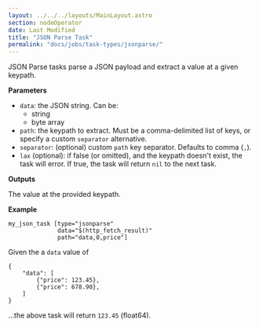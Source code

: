 ```yaml
---
layout: ../../../layouts/MainLayout.astro
section: nodeOperator
date: Last Modified
title: "JSON Parse Task"
permalink: "docs/jobs/task-types/jsonparse/"
---
```


JSON Parse tasks parse a JSON payload and extract a value at a given keypath.

**Parameters**

- `data`: the JSON string. Can be:
    - string
    - byte array
- `path`: the keypath to extract. Must be a comma-delimited list of keys, or specify a custom `separator` alternative.
- `separator`: (optional) custom `path` key separator. Defaults to comma (`,`).
- `lax` (optional): if false (or omitted), and the keypath doesn't exist, the task will error. If true, the task will return `nil` to the next task.

**Outputs**

The value at the provided keypath.

**Example**

```jpv2
my_json_task [type="jsonparse"
              data="$(http_fetch_result)"
              path="data,0,price"]
```

Given the a `data` value of
```
{
    "data": [
        {"price": 123.45},
        {"price": 678.90},
    ]
}
```
...the above task will return `123.45` (float64).
